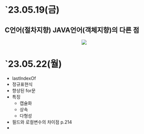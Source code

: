 # `23.05.19(금)

## C언어(절차지향) JAVA언어(객체지향)의 다른 점
<p align="center">
    <img src="https://github.com/yelo-o/CNA_JAVA/assets/64743180/d8680942-61c5-40a9-b55f-e8d1318ab639">
</p>


# `23.05.22(월)
- lastIndexOf
- 정규표현식
- 향상된 for문
- 특징
	- 캡슐화
	- 상속
	- 다형성
- 필드와 로컬변수의 차이점 p.214
- 